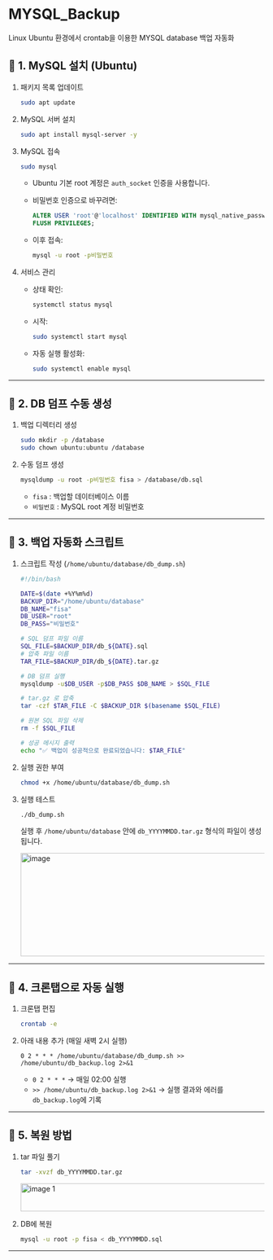 # MYSQL_Backup
Linux Ubuntu 환경에서 crontab을 이용한 MYSQL database 백업 자동화
## 🔹 1. MySQL 설치 (Ubuntu)

1. 패키지 목록 업데이트
    
    ```bash
    sudo apt update
    
    ```
    
2. MySQL 서버 설치
    
    ```bash
    sudo apt install mysql-server -y
    
    ```
    
3. MySQL 접속
    
    ```bash
    sudo mysql
    
    ```
    
    - Ubuntu 기본 root 계정은 `auth_socket` 인증을 사용합니다.
    - 비밀번호 인증으로 바꾸려면:
        
        ```sql
        ALTER USER 'root'@'localhost' IDENTIFIED WITH mysql_native_password BY '비밀번호';
        FLUSH PRIVILEGES;
        
        ```
        
    - 이후 접속:
        
        ```bash
        mysql -u root -p비밀번호
        
        ```
        
4. 서비스 관리
    - 상태 확인:
        
        ```bash
        systemctl status mysql
        
        ```
        
    - 시작:
        
        ```bash
        sudo systemctl start mysql
        
        ```
        
    - 자동 실행 활성화:
        
        ```bash
        sudo systemctl enable mysql
        
        ```
        

---

## 🔹 2. DB 덤프 수동 생성

1. 백업 디렉터리 생성
    
    ```bash
    sudo mkdir -p /database
    sudo chown ubuntu:ubuntu /database
    
    ```
    
2. 수동 덤프 생성
    
    ```bash
    mysqldump -u root -p비밀번호 fisa > /database/db.sql
    
    ```
    
    - `fisa` : 백업할 데이터베이스 이름
    - `비밀번호` : MySQL root 계정 비밀번호

---

## 🔹 3. 백업 자동화 스크립트

1. 스크립트 작성 (`/home/ubuntu/database/db_dump.sh`)
    
    ```bash
    #!/bin/bash
    
    DATE=$(date +%Y%m%d)
    BACKUP_DIR="/home/ubuntu/database"
    DB_NAME="fisa"
    DB_USER="root"
    DB_PASS="비밀번호"
    
    # SQL 덤프 파일 이름
    SQL_FILE=$BACKUP_DIR/db_${DATE}.sql
    # 압축 파일 이름
    TAR_FILE=$BACKUP_DIR/db_${DATE}.tar.gz
    
    # DB 덤프 실행
    mysqldump -u$DB_USER -p$DB_PASS $DB_NAME > $SQL_FILE
    
    # tar.gz 로 압축
    tar -czf $TAR_FILE -C $BACKUP_DIR $(basename $SQL_FILE)
    
    # 원본 SQL 파일 삭제
    rm -f $SQL_FILE
    
    # 성공 메시지 출력
    echo "✅ 백업이 성공적으로 완료되었습니다: $TAR_FILE"
    
    ```
    
2. 실행 권한 부여
    
    ```bash
    chmod +x /home/ubuntu/database/db_dump.sh
    
    ```
    
3. 실행 테스트
    
    ```bash
    ./db_dump.sh
    
    ```
    
    실행 후 `/home/ubuntu/database` 안에 `db_YYYYMMDD.tar.gz` 형식의 파일이 생성됩니다.
    
    <img width="889" height="203" alt="image" src="https://github.com/user-attachments/assets/47a9dfbb-d76b-4365-b638-f053e0b886f3" />

    

---

## 🔹 4. 크론탭으로 자동 실행

1. 크론탭 편집
    
    ```bash
    crontab -e
    
    ```
    
2. 아래 내용 추가 (매일 새벽 2시 실행)
    
    ```
    0 2 * * * /home/ubuntu/database/db_dump.sh >> /home/ubuntu/db_backup.log 2>&1
    
    ```
    
    - `0 2 * * *` → 매일 02:00 실행
    - `>> /home/ubuntu/db_backup.log 2>&1` → 실행 결과와 에러를 `db_backup.log`에 기록

---

## 🔹 5. 복원 방법

1. tar 파일 풀기
    
    ```bash
    tar -xvzf db_YYYYMMDD.tar.gz
    
    ```
    
    <img width="725" height="55" alt="image 1" src="https://github.com/user-attachments/assets/e0056830-beb8-428e-a822-7a782b22bd7a" />

    

1. DB에 복원
    
    ```bash
    mysql -u root -p fisa < db_YYYYMMDD.sql
    ```
    

---
